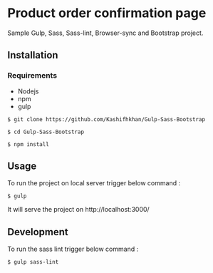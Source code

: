 # Product order confirmation page

Sample Gulp, Sass, Sass-lint, Browser-sync and Bootstrap project.
## Installation

### Requirements
* Nodejs
* npm
* gulp

`$ git clone https://github.com/Kashifhkhan/Gulp-Sass-Bootstrap`

`$ cd Gulp-Sass-Bootstrap`

`$ npm install`

## Usage
To run the project on local server trigger below command : 
```
$ gulp
```
It will serve the project on http://localhost:3000/


## Development
To run the sass lint trigger below command : 
```
$ gulp sass-lint
```